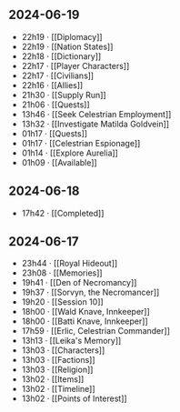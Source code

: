 ## 2024-06-19
-  22h19 · [[Diplomacy]]
-  22h19 · [[Nation States]]
-  22h18 · [[Dictionary]]
-  22h17 · [[Player Characters]]
-  22h17 · [[Civilians]]
-  22h16 · [[Allies]]
-  21h30 · [[Supply Run]]
-  21h06 · [[Quests]]
-  13h46 · [[Seek Celestrian Employment]]
-  13h32 · [[Investigate Matilda Goldvein]]
-  01h17 · [[Quests]]
-  01h17 · [[Celestrian Espionage]]
-  01h14 · [[Explore Aurelia]]
-  01h09 · [[Available]]
## 2024-06-18
-  17h42 · [[Completed]]
## 2024-06-17
-  23h44 · [[Royal Hideout]]
-  23h08 · [[Memories]]
-  19h41 · [[Den of Necromancy]]
-  19h37 · [[Sorvyn, the Necromancer]]
-  19h20 · [[Session 10]]
-  18h00 · [[Wald Knave, Innkeeper]]
-  18h00 · [[Batti Knave, Innkeeper]]
-  17h59 · [[Erlic, Celestrian Commander]]
-  13h13 · [[Leika's Memory]]
-  13h03 · [[Characters]]
-  13h03 · [[Factions]]
-  13h03 · [[Religion]]
-  13h02 · [[Items]]
-  13h02 · [[Timeline]]
-  13h02 · [[Points of Interest]]
